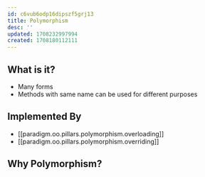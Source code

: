 ```yaml
---
id: c6vub6odp16dipszf5grj13
title: Polymorphism
desc: ''
updated: 1708232997994
created: 1708180112111
---
```



## What is it?

- Many forms
- Methods with same name can be used for different purposes

## Implemented By

- [[paradigm.oo.pillars.polymorphism.overloading]]
- [[paradigm.oo.pillars.polymorphism.overriding]]

## Why Polymorphism?
